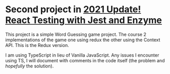 # Second project in [2021 Update! React Testing with Jest and Enzyme](https://www.udemy.com/course-dashboard-redirect/?course_id=1719174)

This project is a simple Word Guessing game project. The course 2 implementations of the game one using redux the other using the Context API. This is the Redux version. 

I am using TypeScript in lieu of Vanilla JavaScript. Any issues I encounter using TS, I will document with comments in the code itself (the problem and *hopefully* the solution).
